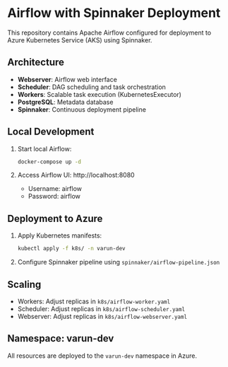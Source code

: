 # Airflow with Spinnaker Deployment

This repository contains Apache Airflow configured for deployment to Azure Kubernetes Service (AKS) using Spinnaker.

## Architecture

- **Webserver**: Airflow web interface
- **Scheduler**: DAG scheduling and task orchestration
- **Workers**: Scalable task execution (KubernetesExecutor)
- **PostgreSQL**: Metadata database
- **Spinnaker**: Continuous deployment pipeline

## Local Development

1. Start local Airflow:
   ```bash
   docker-compose up -d
   ```

2. Access Airflow UI: http://localhost:8080
   - Username: airflow
   - Password: airflow

## Deployment to Azure

1. Apply Kubernetes manifests:
   ```bash
   kubectl apply -f k8s/ -n varun-dev
   ```

2. Configure Spinnaker pipeline using `spinnaker/airflow-pipeline.json`

## Scaling

- Workers: Adjust replicas in `k8s/airflow-worker.yaml`
- Scheduler: Adjust replicas in `k8s/airflow-scheduler.yaml`
- Webserver: Adjust replicas in `k8s/airflow-webserver.yaml`

## Namespace: varun-dev

All resources are deployed to the `varun-dev` namespace in Azure.
